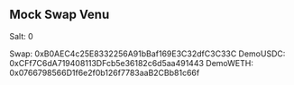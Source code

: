 ## Mock Swap Venu

Salt: 0

Swap: 0xB0AEC4c25E8332256A91bBaf169E3C32dfC3C33C
DemoUSDC: 0xCFf7C6dA719408113DFcb5e36182c6d5aa491443
DemoWETH: 0x0766798566D1f6e2f0b126f7783aaB2CBb81c66f
